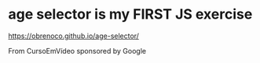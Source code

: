 # age selector is my FIRST JS exercise

https://obrenoco.github.io/age-selector/

From CursoEmVídeo sponsored by Google
